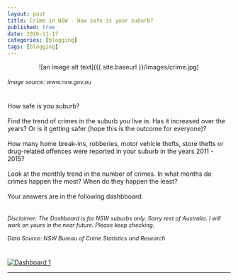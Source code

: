 ```yaml
---
layout: post
title: Crime in NSW - How safe is your suburb?
published: true
date: 2016-11-17
categories: [blogging]
tags: [blogging]
---
```

<head>
<style>
h5{
  font-size:90%;
  font-weight: normal;
}
</style>
</head>
<center>![an image alt text]({{ site.baseurl }}/images/crime.jpg)</center>
<h5><i>Image source: www.nsw.gov.au</i></h5>
<div class="fb-like" data-send="true" data-width="450" data-show-faces="true"></div>

<br>
How safe is you suburb?
<br>
<br>
Find the trend of crimes in the suburb you live in. Has it increased over the years? Or is it getting safer (hope this is the outcome for everyone)?
<br>
<br>
How many home break-ins, robberies, motor vehicle thefts, store thefts or drug-related offences were reported in your suburb in the years 2011 - 2015? 
<br>
<br>
Look at the monthly trend in the number of crimes. In what months do crimes happen the most? When do they happen the least?
<br>
<br>
Your answers are in the following dashbboard.
<br>
<br>
<h5><i>Disclaimer: The Dashboard is for NSW suburbs only. Sorry rest of Australia. I will work on yours in the near future. Please keep checking. </i>
<br>
<br>
<i>Data Source: NSW Bureau of Crime Statistics and Research</i></h5>

<br>

<div class='tableauPlaceholder' id='viz1479355407995' style='position: relative'>
<noscript>
<a href='#'><img alt='Dashboard 1 ' src='https:&#47;&#47;public.tableau.com&#47;static&#47;images&#47;Cr&#47;Crime_55&#47;Dashboard1&#47;1_rss.png' style='border: none' /></a>
</noscript>
<object class='tableauViz'  style='display:none;'>
<param name='host_url' value='https%3A%2F%2Fpublic.tableau.com%2F' /> 
<param name='site_root' value='' />
<param name='name' value='Crime_55&#47;Dashboard1' />
<param name='tabs' value='no' />
<param name='toolbar' value='no' />
<param name='static_image' value='https:&#47;&#47;public.tableau.com&#47;static&#47;images&#47;Cr&#47;Crime_55&#47;Dashboard1&#47;1.png' /> 
<param name='animate_transition' value='yes' />
<param name='display_static_image' value='yes' />
<param name='display_spinner' value='yes' />
<param name='display_overlay' value='yes' />
<param name='display_count' value='yes' />
</object>
</div>                
<script type='text/javascript'>                    
var divElement = document.getElementById('viz1479355407995');                    
var vizElement = divElement.getElementsByTagName('object')[0];                    
if ( divElement.offsetWidth > 900 ) 
{ 
    vizElement.style.width='600px';
    vizElement.style.height='800px';
} 
else if ( divElement.offsetWidth > 850 ) 
{ 
  vizElement.style.width='650px';
  vizElement.style.height='800px';
} 
else 
{ 
  vizElement.style.width='680px';
  vizElement.style.height='800px';
}                     
 
 var scriptElement = document.createElement('script');
 scriptElement.src = 'https://public.tableau.com/javascripts/api/viz_v1.js';                    vizElement.parentNode.insertBefore(scriptElement, vizElement);                
 </script>

<hr>


<div id="fb-root"></div>
<script>(function(d, s, id) {
  var js, fjs = d.getElementsByTagName(s)[0];
  if (d.getElementById(id)) return;
  js = d.createElement(s); js.id = id;
  js.src = "//connect.facebook.net/en_US/all.js#xfbml=1";
  fjs.parentNode.insertBefore(js, fjs);
}(document, 'script', 'facebook-jssdk'));</script>


